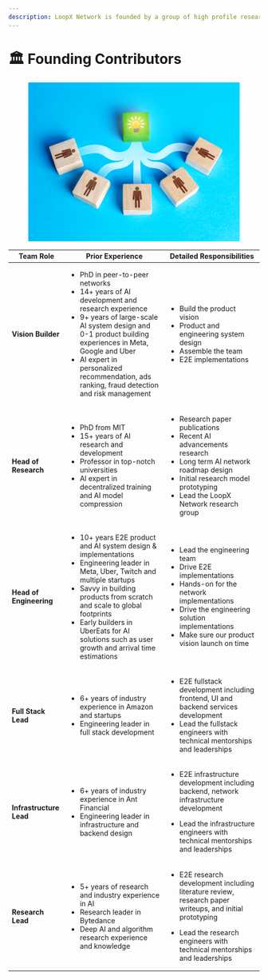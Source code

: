 ```yaml
---
description: LoopX Network is founded by a group of high profile researchers and engineers.
---
```


# 🏛 Founding Contributors

<figure><img src="../.gitbook/assets/image (8).png" alt=""><figcaption></figcaption></figure>

| **Team Role**           | **Prior Experience**                                                                                                                                                                                                                                                                                                                           | **Detailed Responsibilities**                                                                                                                                                                                                             |
| ----------------------- | ---------------------------------------------------------------------------------------------------------------------------------------------------------------------------------------------------------------------------------------------------------------------------------------------------------------------------------------------- | ----------------------------------------------------------------------------------------------------------------------------------------------------------------------------------------------------------------------------------------- |
| **Vision Builder**      | <ul><li>PhD in peer-to-peer networks</li><li>14+ years of AI development and research experience</li><li>9+ years of large-scale AI system design and 0-1 product building experiences in Meta, Google and Uber</li><li>AI expert in personalized recommendation, ads ranking, fraud detection and risk management</li></ul>                   | <ul><li>Build the product vision</li><li>Product and engineering system design</li><li>Assemble the team</li><li>E2E implementations</li></ul>                                                                                            |
| **Head of Research**    | <ul><li>PhD from MIT</li><li>15+ years of AI research and development</li><li>Professor in top-notch universities</li><li>AI expert in decentralized training and AI model compression</li></ul>                                                                                                                                               | <ul><li>Research paper publications</li><li>Recent AI advancements research</li><li>Long term AI network roadmap design</li><li>Initial research model prototyping</li><li>Lead the LoopX Network research group</li></ul>                |
| **Head of Engineering** | <ul><li>10+ years E2E product and AI system design &#x26; implementations</li><li>Engineering leader in Meta, Uber, Twitch and multiple startups</li><li>Savvy in building products from scratch and scale to global footprints</li><li>Early builders in UberEats for AI solutions such as user growth and arrival time estimations</li></ul> | <ul><li>Lead the engineering team</li><li>Drive E2E implementations</li><li>Hands-on for the network implementations</li><li>Drive the engineering solution implementations</li><li>Make sure our product vision launch on time</li></ul> |
| **Full Stack Lead**     | <ul><li>6+ years of industry experience in Amazon and startups</li><li>Engineering leader in full stack development</li></ul>                                                                                                                                                                                                                  | <ul><li>E2E fullstack development including frontend, UI and backend services development</li><li>Lead the fullstack engineers with technical mentorships and leaderships</li></ul>                                                       |
| **Infrastructure Lead** | <ul><li>6+ years of industry experience in Ant Financial</li><li>Engineering leader in infrastructure and backend design</li></ul>                                                                                                                                                                                                             | <p></p><ul><li>E2E infrastructure development including backend, network infrastructure development</li></ul><ul><li>Lead the infrastructure engineers with technical mentorships and leaderships</li></ul>                               |
| **Research Lead**       | <ul><li>5+ years of research and industry experience in AI</li><li>Research leader in Bytedance</li><li>Deep AI and algorithm research experience and knowledge</li></ul>                                                                                                                                                                      | <p></p><ul><li>E2E research development including literature review, research paper writeups, and initial prototyping</li></ul><ul><li>Lead the research engineers with technical mentorships and leaderships</li></ul>                   |
